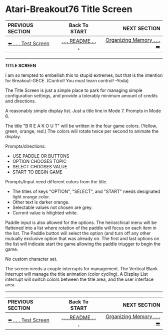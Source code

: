 # Atari-Breakout76 Title Screen

**PREVIOUS SECTION** | **Back To START** | **NEXT SECTION**
:--- | :---: | ---:
[:arrow_left: . . . Test Screen](https://github.com/kenjennings/Atari-Breakout76/blob/master/README06GameScreen.md "Game Screen") | [. . . README . . .](https://github.com/kenjennings/Atari-Breakout76/blob/master/README.md "README") | [Organizing Memory . . . :arrow_right:](https://github.com/kenjennings/Atari-Breakout76/blob/master/README08Memory.md "Organizing Memory") 
 

---

**TITLE SCREEN**

I am so tempted to embellish this to stupid extremes, but that is the intention for Breakout-GECE.  (Control!  You must learn control!  -Yoda)

The Title Screen is just a simple place to park for managing simple configuration settings, and provide a tolerably minimum amount of credits and directions.

A reasonably simple display list.  Just a title line in Mode 7.  Prompts in Mode 6.

The title "B R E A K O U T" will be written in the four game colors.  (Yellow, green, orange, red.)   The colors will rotate twice per second to animate the display.

Prompts/directions:

- USE PADDLE OR BUTTONS
- OPTION CHOOSES TOPIC
- SELECT CHOOSES VALUE
- START TO BEGIN GAME

Prompts/Input need different colors from the title.

- The titles of keys "OPTION", "SELECT", and "START" needs designated light orange color.
- Other text is darker orange.
- Selectable values not chosen are grey.
- Current value is hilighted white.

Paddle input is also allowed for the options.  The heirarchical menu will be flattened into a list where rotation of the paddle will focus on each item in the list.   The Paddle button will select the option (and turn off any other mutually exclusive option that was already on.  The first and last options on the list will indicate start the game allowing the paddle triugger to begin the game.

No custom character set.

The screen needs a couple interrupts for management.  The Vertical Blank Interrupt will manage the title animation (color cycling).  A Display List interrupt will switch colors between the title area, and the user interface area.

---

**PREVIOUS SECTION** | **Back To START** | **NEXT SECTION**
:--- | :---: | ---:
[:arrow_left: . . . Test Screen](https://github.com/kenjennings/Atari-Breakout76/blob/master/README06GameScreen.md "Game Screen") | [. . . README . . .](https://github.com/kenjennings/Atari-Breakout76/blob/master/README.md "README") | [Organizing Memory . . . :arrow_right:](https://github.com/kenjennings/Atari-Breakout76/blob/master/README08Memory.md "Organizing Memory") 
 
